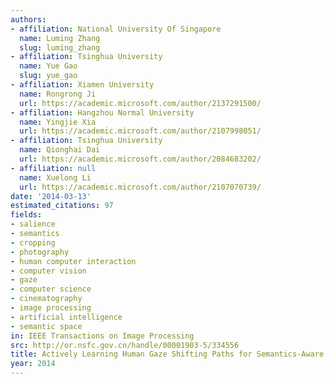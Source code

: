 ```yaml
---
authors:
- affiliation: National University Of Singapore
  name: Luming Zhang
  slug: luming_zhang
- affiliation: Tsinghua University
  name: Yue Gao
  slug: yue_gao
- affiliation: Xiamen University
  name: Rongrong Ji
  url: https://academic.microsoft.com/author/2137291500/
- affiliation: Hangzhou Normal University
  name: Yingjie Xia
  url: https://academic.microsoft.com/author/2107998051/
- affiliation: Tsinghua University
  name: Qionghai Dai
  url: https://academic.microsoft.com/author/2084683202/
- affiliation: null
  name: Xuelong Li
  url: https://academic.microsoft.com/author/2107070739/
date: '2014-03-13'
estimated_citations: 97
fields:
- salience
- semantics
- cropping
- photography
- human computer interaction
- computer vision
- gaze
- computer science
- cinematography
- image processing
- artificial intelligence
- semantic space
in: IEEE Transactions on Image Processing
src: http://or.nsfc.gov.cn/handle/00001903-5/334556
title: Actively Learning Human Gaze Shifting Paths for Semantics-Aware Photo Cropping
year: 2014
---
```

